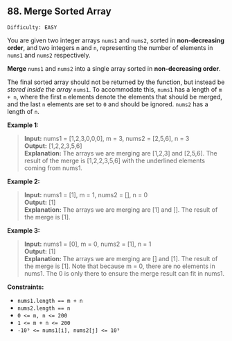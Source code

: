 <h2>88. Merge Sorted Array</h2>

`Difficulty: EASY`

You are given two integer arrays `nums1` and `nums2`, sorted in **non-decreasing order**, and two integers `m` and `n`, 
representing the number of elements in `nums1` and `nums2` respectively.

**Merge** `nums1` and `nums2` into a single array sorted in **non-decreasing order**.

The final sorted array should not be returned by the function, but instead be _stored inside the array_ `nums1`. 
To accommodate this, `nums1` has a length of `m + n`, where the first `m` elements denote the elements that should be merged, 
and the last `n` elements are set to `0` and should be ignored. `nums2` has a length of `n`.

**Example 1:**

> **Input:** nums1 = [1,2,3,0,0,0], m = 3, nums2 = [2,5,6], n = 3 <br/>
**Output:** [1,2,2,3,5,6] <br/>
**Explanation:** The arrays we are merging are [1,2,3] and [2,5,6].
The result of the merge is [1,2,2,3,5,6] with the underlined elements coming from nums1.

**Example 2:**

> **Input:** nums1 = [1], m = 1, nums2 = [], n = 0 <br/>
**Output:** [1] <br/>
**Explanation:** The arrays we are merging are [1] and [].
The result of the merge is [1].

**Example 3:**

> **Input:** nums1 = [0], m = 0, nums2 = [1], n = 1 <br/>
**Output:** [1] <br/>
**Explanation:** The arrays we are merging are [] and [1].
The result of the merge is [1].
Note that because m = 0, there are no elements in nums1. 
The 0 is only there to ensure the merge result can fit in nums1.

**Constraints:**
- `nums1.length == m + n`
- `nums2.length == n`
- `0 <= m, n <= 200`
- `1 <= m + n <= 200`
- `-10⁹ <= nums1[i], nums2[j] <= 10⁹`